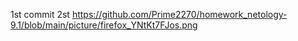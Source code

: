 1st commit
2st https://github.com/Prime2270/homework_netology-9.1/blob/main/picture/firefox_YNtKt7FJos.png
